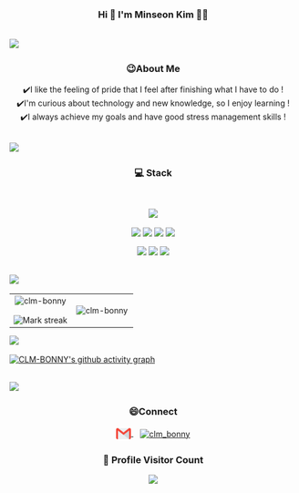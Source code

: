 <h3 align="center">Hi 👋 I'm Minseon Kim 👩🏻</h3>

<br>

<img src="https://user-images.githubusercontent.com/73097560/115834477-dbab4500-a447-11eb-908a-139a6edaec5c.gif"> 

<br>

<h3 align="center">😉About Me</h3>

<p align="center">
✔️I like the feeling of pride that I feel after finishing what I have to do !<br>
✔️I'm curious about technology and new knowledge, so I enjoy learning !<br>
✔️I always achieve my goals and have good stress management skills !
</p>

<br>

<img src="https://user-images.githubusercontent.com/73097560/115834477-dbab4500-a447-11eb-908a-139a6edaec5c.gif"> 

<br>

<h3 align="center">💻 Stack</h3>

<br>

<p align="center">
<img src="https://img.shields.io/badge/Python-3766AB?style=flat-square&logo=Python&logoColor=white"/>
</p>
<p align="center">
<img src="https://img.shields.io/badge/Javascript-ffb13b?style=flat-square&logo=javascript&logoColor=white"/>
<img src="https://img.shields.io/badge/HTML-E34F26?style=flat-square&logo=html5&logoColor=white"/>
<img src="https://img.shields.io/badge/CSS-1572B6?style=flat-square&logo=css3&logoColor=white"/>
<img src="https://img.shields.io/badge/React-61DAFB?style=flat-square&logo=react&logoColor=white"/>
</p>
<p align="center">
<img src="https://img.shields.io/badge/Node.js-339933?style=flat-square&logo=Node.js&logoColor=white"/>
<img src="https://img.shields.io/badge/MongoDB-47A248?style=flat-square&logo=MongoDB&logoColor=white"/>
<img src="https://img.shields.io/badge/express.js-000000?style=flat-square&logo=express&logoColor=white"/>
</p>

<br>

<img src="https://user-images.githubusercontent.com/73097560/115834477-dbab4500-a447-11eb-908a-139a6edaec5c.gif"> 

<br>  

<table border="0" align="center">
<tr border="0">
<td width="50%" align="center">
  
  <img  align="center"  src="https://github-readme-stats.vercel.app/api?username=clm-bonny&theme=cobalt&show_icons=true&count_private=true" alt="clm-bonny" />
  <br></br>
  <img  title="🔥 Get streak stats for your profile at git.io/streak-stats" alt="Mark streak" src="https://github-readme-streak-stats.herokuapp.com/?user=clm-bonny&theme=dark&hide_border=true" alt="clm-bonny" />


  
</td>

<td width="50%" align="center">

  <img  align="center" src="https://github-readme-stats.vercel.app/api/top-langs?username=clm-bonny&show_icons=true&theme=dark&hide_border=true&no-bg=true&no-frame=true&langs_count=10" alt="clm-bonny" />
  
  </td>
</tr>
</table>
                  
<img src="https://user-images.githubusercontent.com/73097560/115834477-dbab4500-a447-11eb-908a-139a6edaec5c.gif"> 

<br>

<p align="center">
 
[![CLM-BONNY's github activity graph](https://github-readme-activity-graph.cyclic.app/graph?username=CLM-BONNY&theme=react-dark)](https://github.com/ashutosh00710/github-readme-activity-graph)  </p>

<br>

<img src="https://user-images.githubusercontent.com/73097560/115834477-dbab4500-a447-11eb-908a-139a6edaec5c.gif"> 

<br>

<h3 align="center">😄Connect</h3>
<p align="center">
<a href="mailto:alstjs4739@kookmin.ac.kr" >
  <img align="center" alt="Minseon Kim | Gmail" width="26px" src="https://github.com/SatYu26/SatYu26/blob/master/Assets/Gmail.svg" />
</a> &nbsp;&nbsp;
<a href="https://instagram.com/clm_bonny" target="blank"><img align="center" src="https://raw.githubusercontent.com/rahuldkjain/github-profile-readme-generator/master/src/images/icons/Social/instagram.svg" alt="clm_bonny" height="30" width="40" /></a>

</p>

<div align=center>
  <h3><b>📍 Profile Visitor Count</b></h3>
</div>
    
<!-- retro visitor counter -->  
<p align="center" >   
  <img src="https://profile-counter.glitch.me/clm-bonny/count.svg" />  
</p>

